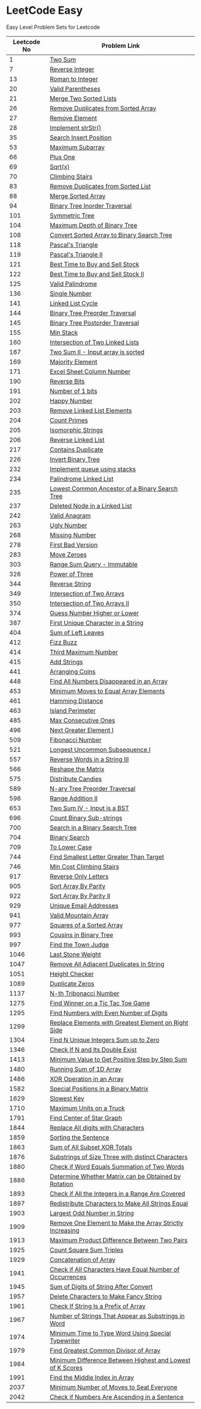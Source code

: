 # LeetCode Easy

Easy Level Problem Sets for Leetcode

| Leetcode No | Problem Link                                                                                                                            |
| ----------- | --------------------------------------------------------------------------------------------------------------------------------------- |
| 1           | [Two Sum](leetcode-1-two-sum.md)                                                                                                        |
| 7           | [Reverse Integer](leetcode-7-reverse-integer.md)                                                                                        |
| 13          | [Roman to Integer](leetcode-13-roman-to-integer.md)                                                                                     |
| 20          | [Valid Parentheses](leetcode-20-valid-parentheses.md)                                                                                   |
| 21          | [Merge Two Sorted Lists](leetcode-21-merge-two-sorted-lists.md)                                                                         |
| 26          | [Remove Duplicates from Sorted Array](leetcode-26-remove-duplicates-from-sorted-array.md)                                               |
| 27          | [Remove Element](leetcode-27-remove-element.md)                                                                                         |
| 28          | [Implement strStr()](leetcode-28-implement-strstr.md)                                                                                   |
| 35          | [Search Insert Position](leetcode-35-search-insert-position.md)                                                                         |
| 53          | [Maximum Subarray](leetcode-53-maximum-subarray.md)                                                                                     |
| 66          | [Plus One](leetcode-66-plus-one.md)                                                                                                     |
| 69          | [Sqrt(x)](leetcode-69-sqrt-x.md)                                                                                                        |
| 70          | [Climbing Stairs](leetcode-70-climbing-stairs.md)                                                                                       |
| 83          | [Remove Duplicates from Sorted List](leetcode-83-remove-duplicates-from-sorted-list.md)                                                 |
| 88          | [Merge Sorted Array](leetcode-88-merge-sorted-array.md)                                                                                 |
| 94          | [Binary Tree Inorder Traversal](leetcode-94-binary-tree-inorder-traversal.md)                                                           |
| 101         | [Symmetric Tree](leetcode-101-symmetric-tree.md)                                                                                        |
| 104         | [Maximum Depth of Binary Tree](leetcode-104-maximum-depth-of-binary-tree.md)                                                            |
| 108         | [Convert Sorted Array to Binary Search Tree](leetcode-108-convert-sorted-array-to-binary-search-tree.md)                                |
| 118         | [Pascal's Triangle](leetcode-118-pascals-triangle.md)                                                                                   |
| 119         | [Pascal's Triangle II](leetcode-119-pascals-triangle-ii.md)                                                                             |
| 121         | [Best Time to Buy and Sell Stock](leetcode-121-best-time-to-buy-and-sell-stock.md)                                                      |
| 122         | [Best Time to Buy and Sell Stock II](leetcode-122-best-time-to-buy-and-sell-stock-ii.md)                                                |
| 125         | [Valid Palindrome](leetcode-125-valid-palindrome.md)                                                                                    |
| 136         | [Single Number](leetcode-136-single-number.md)                                                                                          |
| 141         | [Linked List Cycle](leetcode-141-linked-list-cycle.md)                                                                                  |
| 144         | [Binary Tree Preorder Traversal](leetcode-144-binary-tree-preorder-traversal.md)                                                        |
| 145         | [Binary Tree Postorder Traversal](leetcode-145-binary-tree-postorder-traversal.md)                                                      |
| 155         | [Min Stack](leetcode-155-min-stack.md)                                                                                                  |
| 160         | [Intersection of Two Linked Lists](leetcode-160-intersection-of-two-linked-lists.md)                                                    |
| 167         | [Two Sum II - Input array is sorted](leetcode-167-two-sum-ii-input-array-is-sorted.md)                                                  |
| 169         | [Majority Element](leetcode-169-majority-element.md)                                                                                    |
| 171         | [Excel Sheet Column Number](leetcode-171-excel-sheet-column-number.md)                                                                  |
| 190         | [Reverse Bits](leetcode-190-reverse-bits.md)                                                                                            |
| 191         | [Number of 1 bits](leetcode-191-number-of-1-bits.md)                                                                                    |
| 202         | [Happy Number](leetcode-202-happy-number.md)                                                                                            |
| 203         | [Remove Linked List Elements](leetcode-203-remove-linked-list-elements.md)                                                              |
| 204         | [Count Primes](leetcode-204-count-primes.md)                                                                                            |
| 205         | [Isomorphic Strings](leetcode-205-isomorphic-strings.md)                                                                                |
| 206         | [Reverse Linked List](leetcode-206-reverse-linked-list.md)                                                                              |
| 217         | [Contains Duplicate](leetcode-217-contains-duplicate.md)                                                                                |
| 226         | [Invert Binary Tree](leetcode-226-invert-binary-tree.md)                                                                                |
| 232         | [Implement queue using stacks](leetcode-232-implement-queue-using-stacks.md)                                                            |
| 234         | [Palindrome Linked List](leetcode-234-palindrome-linked-list.md)                                                                        |
| 235         | [Lowest Common Ancestor of a Binary Search Tree](leetcode-235-lowest-common-ancestor-of-a-binary-search-tree.md)                        |
| 237         | [Deleted Node in a Linked List](leetcode-237-delete-node-in-a-linked-list.md)                                                           |
| 242         | [Valid Anagram](leetcode-242-valid-anagram.md)                                                                                          |
| 263         | [Ugly Number](leetcode-263-ugly-number.md)                                                                                              |
| 268         | [Missing Number](leetcode-268-missing-number.md)                                                                                        |
| 278         | [First Bad Version](leetcode-278-first-bad-version.md)                                                                                  |
| 283         | [Move Zeroes](leetcode-283-move-zeroes.md)                                                                                              |
| 303         | [Range Sum Query - Immutable](leetcode-303-range-sum-query-immutable.md)                                                                |
| 326         | [Power of Three](leetcode-326-power-of-three.md)                                                                                        |
| 344         | [Reverse String](leetcode-344-reverse-string.md)                                                                                        |
| 349         | [Intersection of Two Arrays](leetcode-349-intersection-of-two-arrays.md)                                                                |
| 350         | [Intersection of Two Arrays II](leetcode-350-intersection-of-two-array-ii.md)                                                           |
| 374         | [Guess Number Higher or Lower](leetcode-374-guess-number-higher-or-lower.md)                                                            |
| 387         | [First Unique Character in a String](leetcode-387-first-unique-character-in-a-string.md)                                                |
| 404         | [Sum of Left Leaves](leetcode-404-sum-of-left-leaves.md)                                                                                |
| 412         | [Fizz Buzz](leetcode-412-fizz-buzz.md)                                                                                                  |
| 414         | [Third Maximum Number](leetcode-414-third-maximum-number.md)                                                                            |
| 415         | [Add Strings](leetcode-415-add-strings.md)                                                                                              |
| 441         | [Arranging Coins](leetcode-441-arranging-coins.md)                                                                                      |
| 448         | [Find All Numbers Disappeared in an Array](leetcode-448-find-all-numbers-disappeared-in-an-array.md)                                    |
| 453         | [Minimum Moves to Equal Array Elements](leetcode-453-minimum-moves-to-equal-array-elements.md)                                          |
| 461         | [Hamming Distance](leetcode-461-hamming-distance.md)                                                                                    |
| 463         | [Island Perimeter](leetcode-463-island-perimeter.md)                                                                                    |
| 485         | [Max Consecutive Ones](leetcode-485-max-consecutive-ones.md)                                                                            |
| 496         | [Next Greater Element I](leetcode-496-next-greater-element-i.md)                                                                        |
| 509         | [Fibonacci Number](leetcode-509-fibonacci-number.md)                                                                                    |
| 521         | [Longest Uncommon Subsequence I](leetcode-521-longest-uncommon-subsequence-i.md)                                                        |
| 557         | [Reverse Words in a String III](leetcode-557-reverse-words-in-a-string-iii.md)                                                          |
| 566         | [Reshape the Matrix](leetcode-566-reshape-the-matrix.md)                                                                                |
| 575         | [Distribute Candies](leetcode-575-distribute-candies.md)                                                                                |
| 589         | [N-ary Tree Preorder Traversal](leetcode-589-n-ary-tree-preorder-traversal.md)                                                          |
| 598         | [Range Addition II](leetcode-598-range-addition-ii.md)                                                                                  |
| 653         | [Two Sum IV - Input is a BST](leetcode-653-two-sum-iv-input-is-a-bst.md)                                                                |
| 696         | [Count Binary Sub-strings](leetcode-696-count-binary-sub-strings.md)                                                                    |
| 700         | [Search in a Binary Search Tree](leetcode-700-search-in-a-binary-search-tree.md)                                                        |
| 704         | [Binary Search](leetcode-704-binary-search.md)                                                                                          |
| 709         | [To Lower Case](leetcode-709-to-lower-case.md)                                                                                          |
| 744         | [Find Smallest Letter Greater Than Target](leetcode-744-find-smallest-letter-greater-than-target.md)                                    |
| 746         | [Min Cost Climbing Stairs](leetcode-746-min-cost-climbing-stairs.md)                                                                    |
| 917         | [Reverse Only Letters](leetcode-917-reverse-only-letters.md)                                                                            |
| 905         | [Sort Array By Parity](leetcode-905-sort-array-by-parity.md)                                                                            |
| 922         | [Sort Array By Parity II](leetcode-922-sort-array-by-parity-ii.md)                                                                      |
| 929         | [Unique Email Addresses](leetcode-929-unique-email-addresses.md)                                                                        |
| 941         | [Valid Mountain Array](leetcode-941-valid-mountain-array.md)                                                                            |
| 977         | [Squares of a Sorted Array](leetcode-977-squares-of-a-sorted-array.md)                                                                  |
| 993         | [Cousins in Binary Tree](leetcode-993-cousins-in-binary-tree.md)                                                                        |
| 997         | [Find the Town Judge](leetcode-997-find-the-town-judge.md)                                                                              |
| 1046        | [Last Stone Weight](leetcode-1046-last-stone-weight.md)                                                                                 |
| 1047        | [Remove All Adjacent Duplicates In String](leetcode-1047-remove-all-adjacent-duplicates-in-string.md)                                   |
| 1051        | [Height Checker](leetcode-1051-height-checker.md)                                                                                       |
| 1089        | [Duplicate Zeros](leetcode-1089-duplicate-zeros.md)                                                                                     |
| 1137        | [N-th Tribonacci Number](leetcode-1137-n-th-tribonacci-number.md)                                                                       |
| 1275        | [Find Winner on a Tic Tac Toe Game](leetcode-1275-find-winner-on-a-tic-tac-toe-game.md)                                                 |
| 1295        | [Find Numbers with Even Number of Digits](leetcode-1295-find-numbers-with-even-number-of-digits.md)                                     |
| 1299        | [Replace Elements with Greatest Element on Right Side](leetcode-1299-replace-elements-with-greatest-element-on-right-side.md)           |
| 1304        | [Find N Unique Integers Sum up to Zero](leetcode-1304-find-n-unique-integers-sum-up-to-zero.md)                                         |
| 1346        | [Check If N and Its Double Exist](leetcode-1346-check-if-n-and-its-double-exist.md)                                                     |
| 1413        | [Minimum Value to Get Positive Step by Step Sum](leetcode-1413-minimum-value-to-get-positive-step-by-step-sum.md)                       |
| 1480        | [Running Sum of 1D Array](leetcode-1480-running-sum-of-1d-array.md)                                                                     |
| 1486        | [XOR Operation in an Array](leetcode-1486-xor-operation-in-an-array.md)                                                                 |
| 1582        | [Special Positions in a Binary Matrix](leetcode-1582-special-positions-in-a-binary-matrix.md)                                           |
| 1629        | [Slowest Key](leetcode-1629-slowest-key.md)                                                                                             |
| 1710        | [Maximum Units on a Truck](leetcode-1710-maximum-units-on-a-truck.md)                                                                   |
| 1791        | [Find Center of Star Graph](leetcode-1791-find-center-of-star-graph.md)                                                                 |
| 1844        | [Replace All digits with Characters](leetcode-1844-replace-all-digits-with-characters.md)                                               |
| 1859        | [Sorting the Sentence](leetcode-1859-sorting-the-sentence.md)                                                                           |
| 1863        | [Sum of All Subset XOR Totals](leetcode-1863-sum-of-all-subset-xor-totals.md)                                                           |
| 1876        | [Substrings of Size Three with distinct Characters](leetcode-1876-substrings-of-size-three-with-distinct-characters.md)                 |
| 1880        | [Check if Word Equals Summation of Two Words](leetcode-1880-check-if-word-equals-summation-of-two-words.md)                             |
| 1886        | [Determine Whether Matrix can be Obtained by Rotation](leetcode-1886-determine-whether-matrix-can-be-obtained-by-rotation.md)           |
| 1893        | [Check if All the Integers in a Range Are Covered](leetcode-1893-check-if-all-the-integers-in-a-range-are-covered.md)                   |
| 1897        | [Redistribute Characters to Make All Strings Equal](leetcode-1897-redistribute-characters-to-make-all-strings-equal.md)                 |
| 1903        | [Largest Odd Number in String](leetcode-1903-largest-odd-number-in-string.md)                                                           |
| 1909        | [Remove One Element to Make the Array Strictly Increasing](leetcode-1909-remove-one-element-to-make-the-array-strictly-increasing.md)   |
| 1913        | [Maximum Product Difference Between Two Pairs](leetcode-1913-maximum-product-difference-between-two-pairs.md)                           |
| 1925        | [Count Square Sum Triples](leetcode-1925-count-square-sum-triples.md)                                                                   |
| 1929        | [Concatenation of Array](leetcode-1929-concatenation-of-array.md)                                                                       |
| 1941        | [Check if All Characters Have Equal Number of Occurrences](leetcode-1941-check-if-all-characters-have-equal-number-of-occurrences.md)   |
| 1945        | [Sum of Digits of String After Convert](leetcode-1945-sum-of-digits-of-string-after-convert.md)                                         |
| 1957        | [Delete Characters to Make Fancy String](leetcode-1957-delete-characters-to-make-fancy-string.md)                                       |
| 1961        | [Check If String Is a Prefix of Array](leetcode-1961-check-if-string-is-a-prefix-of-array.md)                                           |
| 1967        | [Number of Strings That Appear as Substrings in Word](leetcode-1967-number-of-strings-that-appear-as-substrings-in-word.md)             |
| 1974        | [Minimum Time to Type Word Using Special Typewriter](leetcode-1974-minimum-time-to-type-word-using-special-typewriter.md)               |
| 1979        | [Find Greatest Common Divisor of Array](leetcode-1979-find-greatest-common-divisor-of-array.md)                                         |
| 1984        | [Minimum Difference Between Highest and Lowest of K Scores](leetcode-1984-minimum-difference-between-highest-and-lowest-of-k-scores.md) |
| 1991        | [Find the Middle Index in Array](leetcode-1991-find-the-middle-index-in-array.md)                                                       |
| 2037        | [Minimum Number of Moves to Seat Everyone](leetcode-2037-minimum-number-of-moves-to-seat-everyone.md)                                   |
| 2042        | [Check if Numbers Are Ascending in a Sentence](leetcode-2042-check-if-numbers-are-ascending-in-a-sentence.md)                           |
